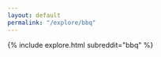 ```yaml
---
layout: default
permalink: "/explore/bbq"
---
```


<link rel="stylesheet" type="text/css" href="/static/css/explore.css">
{% include explore.html subreddit="bbq" %}
